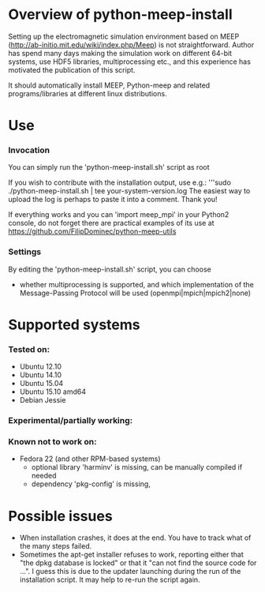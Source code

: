 # Overview of python-meep-install
Setting up the electromagnetic simulation environment based on MEEP (http://ab-initio.mit.edu/wiki/index.php/Meep) is not straightforward. Author has spend many days making the simulation work on different 64-bit systems, use HDF5 libraries, multiprocessing etc., and this experience has motivated the publication of this script.

It should automatically install MEEP, Python-meep and related programs/libraries at different linux distributions.

# Use
### Invocation 
You can simply run the 'python-meep-install.sh' script as root

If you wish to contribute with the installation output, use e.g.:
'''sudo ./python-meep-install.sh | tee your-system-version.log
The easiest way to upload the log is perhaps to paste it into a comment. Thank you!

If everything works and you can 'import meep_mpi' in your Python2 console, do not forget there are practical examples of its use at 
https://github.com/FilipDominec/python-meep-utils

### Settings 
By editing the 'python-meep-install.sh' script, you can choose
* whether multiprocessing is supported, and which implementation of the Message-Passing Protocol will be used (openmpi|mpich|mpich2|none)

# Supported systems
### Tested on:
* Ubuntu 12.10
* Ubuntu 14.10
* Ubuntu 15.04
* Ubuntu 15.10 amd64
* Debian Jessie

### Experimental/partially working:

### Known not to work on:
* Fedora 22  (and other RPM-based systems)
  * optional library 'harminv' is missing, can be manually compiled if needed
  * dependency 'pkg-config' is missing,

# Possible issues
* When installation crashes, it does at the end. You have to track what of the many steps failed.
* Sometimes the apt-get installer refuses to work, reporting either that "the dpkg database is locked" or that it "can not find the source code for ...". I guess this is due to the updater launching during the run of the installation script. It may help to re-run the script again.
